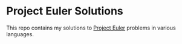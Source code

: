 Project Euler Solutions
=======================

This repo contains my solutions to [Project
Euler](https://projecteuler.net/) problems in various languages.
